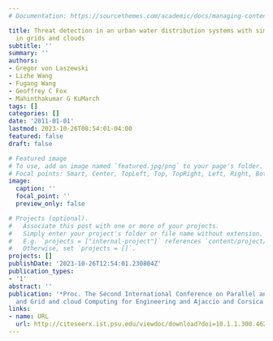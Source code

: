 ```yaml
---
# Documentation: https://sourcethemes.com/academic/docs/managing-content/

title: Threat detection in an urban water distribution systems with simulations conducted
  in grids and clouds
subtitle: ''
summary: ''
authors:
- Gregor von Laszewski
- Lizhe Wang
- Fugang Wang
- Geoffrey C Fox
- Mahinthakumar G KuMarch
tags: []
categories: []
date: '2011-01-01'
lastmod: 2023-10-26T08:54:01-04:00
featured: false
draft: false

# Featured image
# To use, add an image named `featured.jpg/png` to your page's folder.
# Focal points: Smart, Center, TopLeft, Top, TopRight, Left, Right, BottomLeft, Bottom, BottomRight.
image:
  caption: ''
  focal_point: ''
  preview_only: false

# Projects (optional).
#   Associate this post with one or more of your projects.
#   Simply enter your project's folder or file name without extension.
#   E.g. `projects = ["internal-project"]` references `content/project/deep-learning/index.md`.
#   Otherwise, set `projects = []`.
projects: []
publishDate: '2023-10-26T12:54:01.230804Z'
publication_types:
- '1'
abstract: ''
publication: '*Proc. The Second International Conference on Parallel and Distirbuted
  and Grid and cloud Computing for Engineering and Ajaccio and Corsica and France*'
links:
- name: URL
  url: http://citeseerx.ist.psu.edu/viewdoc/download?doi=10.1.1.300.4628&rep=rep1&type=pdf
---
```

